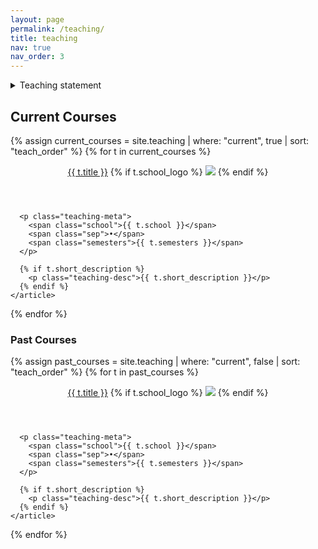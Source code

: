 ```yaml
---
layout: page
permalink: /teaching/
title: teaching
nav: true
nav_order: 3
---
```


<section class="teaching-statement">
  <details class="expand-section">
    <summary>Teaching statement</summary>
    <div class="expand-content">
<p>
  My economics career began as a researcher at think tanks in Washington DC, where I had the opportunity to join a wide variety of projects. In that time I identified three related issues in the field that I use as the foundation of the data and programming courses I teach:
</p>

<ol>
  <li>
    In my studies as an undergraduate and graduate student, I observed a consistent trend: a heavy focus on econometrics and theoretical models, with little-to-no focus on the actual practice of working with data. In my career as an economist, however, I found this to be directly at odds with the process of actual research — far more time and effort goes into working with data than with fitting econometric models to clean, nicely-prepared datasets. Proper data skills should be taught to aspiring researchers, not left as something to be picked up on the side.
  </li>
  <li>
    Similarly, researchers are rarely taught how to write good computer code. This results in research that is built upon unstable foundations — bad code is hard to read, difficult to maintain, challenging to debug, and most importantly, bad code hides mistakes. All junior researchers should learn at least the basics of good programming practices. This is compounded by the rise of LLMs to help with coding, creating a powerful incentive to outsource programming skills and then use code the researcher didn't write and doesn't understand.
  </li>
  <li>
    Researchers in the social sciences are often focused heavily on proprietary, legacy programming platforms. Many of us end up trapped in a language that we only adopted because we were taught using it in the first place, often by academics who also adopted it only because that is how <em>they</em> were taught. This creates two problems: first, a researcher should be comfortable changing data analysis platforms as-needed; and second, modern open-source languages like Python and R are generally superior in nearly every way to legacy platforms like Stata and SAS. It is important to note, however, that the first point is more important than the second — very often the choice of language is dictated by a more senior researcher, by an established code base, or by the need for a particular econometric model.
  </li>
</ol>

<p>
  I believe aspiring empirical researchers in public policy and social science can benefit immensely from learning proper coding and data science techniques. Doing so will help them better adopt new technologies, write code that does what they think it is doing, understand better the work of others, and accomplish things they could not otherwise do. The current system of leaving these skills to be picked up on an ad hoc basis would never be acceptable for rigorous econometrics, and should not be the norm here either.
</p>

<p>
  <em>Addendum on LLM usage in the classroom:</em> There are two ways students can use LLMs in their academic work; as a compliment to learning, and as a substitute to learning. My job as a teacher is not to fight against LLM usage, but to instead support students finding the complimentary uses while incentivising against the substitute uses. Example prompts that are substitutes are fairly obvious, e.g. "Answer this question from this homework assignment" or "Here is some data, how do I analyze it?" Complimentary uses may be slightly less clear, but are not hard for students to see when discussed with them. For example, "Please translate this explanation from my notes into my native language" or "I created this figure in MatPlotLib, but I cannot get the legend to appear outside the frame." would both save time and help the student progress while not removing the benefit of working through the core of the problem themselves.
</p>
<p>
  That said, I believe there will always be some tension between LLMs and pedagogy. True learning happens in the struggle, and LLMs are incredibly powerful at helping students avoid that struggle. It is also incumbent upon us as faculty to structure our classes in a way that mitigates the worst of this, by for example assessing in-class work more heavily than take-home work. If we continue doing things as we did in the pre-LLM era, we will leave perverse incentives in place that both encourage poor LLM usage and discourage good LLM usage, by making students who would like to opt out of bad practices fall behind their peers who don't.
</p>
    </div>
  </details>
</section>


<section class="teaching-section">
  <h1>Current Courses</h1>

  {% assign current_courses = site.teaching | where: "current", true | sort: "teach_order" %}
  {% for t in current_courses %}
    <article class="teaching-card">
      <header class="teaching-header">
        <a class="course-link" href="{{ t.url | relative_url }}">{{ t.title }}</a>
        {% if t.school_logo %}
          <img src="{{ t.school_logo | relative_url }}" class="school-logo">
        {% endif %}
      </header>

      <p class="teaching-meta">
        <span class="school">{{ t.school }}</span>
        <span class="sep">•</span>
        <span class="semesters">{{ t.semesters }}</span>
      </p>

      {% if t.short_description %}
        <p class="teaching-desc">{{ t.short_description }}</p>
      {% endif %}
    </article>
  {% endfor %}

  <h1>Past Courses</h1>

  {% assign past_courses = site.teaching | where: "current", false | sort: "teach_order" %}
  {% for t in past_courses %}
    <article class="teaching-card past">
      <header class="teaching-header">
        <a class="course-link" href="{{ t.url | relative_url }}">{{ t.title }}</a>
        {% if t.school_logo %}
          <img src="{{ t.school_logo | relative_url }}" class="school-logo">
        {% endif %}
      </header>

      <p class="teaching-meta">
        <span class="school">{{ t.school }}</span>
        <span class="sep">•</span>
        <span class="semesters">{{ t.semesters }}</span>
      </p>

      {% if t.short_description %}
        <p class="teaching-desc">{{ t.short_description }}</p>
      {% endif %}
    </article>
  {% endfor %}
</section>
